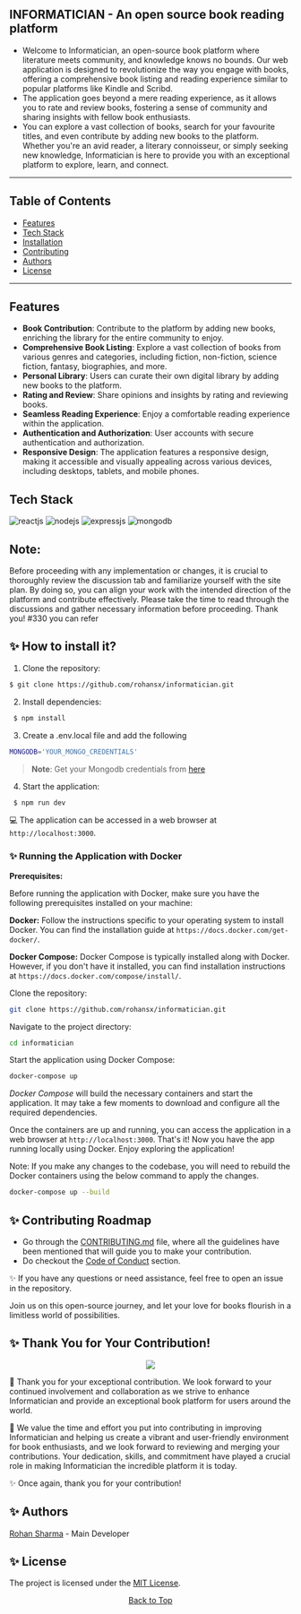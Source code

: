 ## INFORMATICIAN - An open source book reading platform

- Welcome to Informatician, an open-source book platform where literature meets community, and knowledge knows no bounds. Our web application is designed to revolutionize the way you engage with books, offering a comprehensive book listing and reading experience similar to popular platforms like Kindle and Scribd.
- The application goes beyond a mere reading experience, as it allows you to rate and review books, fostering a sense of community and sharing insights with fellow book enthusiasts.
- You can explore a vast collection of books, search for your favourite titles, and even contribute by adding new books to the platform. Whether you're an avid reader, a literary connoisseur, or simply seeking new knowledge, Informatician is here to provide you with an exceptional platform to explore, learn, and connect.

---

## Table of Contents

- [Features](#features)
- [Tech Stack](#tech-stack)
- [Installation](#installation)
- [Contributing](#contributing)
- [Authors](#authors)
- [License](#license)

---

## Features

- **Book Contribution**: Contribute to the platform by adding new books, enriching the library for the entire community to enjoy.
- **Comprehensive Book Listing**: Explore a vast collection of books from various genres and categories, including fiction, non-fiction, science fiction, fantasy, biographies, and more.
- **Personal Library**: Users can curate their own digital library by adding new books to the platform.
- **Rating and Review**: Share opinions and insights by rating and reviewing books.
- **Seamless Reading Experience**: Enjoy a comfortable reading experience within the application.
- **Authentication and Authorization**: User accounts with secure authentication and authorization.
- **Responsive Design**: The application features a responsive design, making it accessible and visually appealing across various devices, including desktops, tablets, and mobile phones.

## Tech Stack

![reactjs](https://img.shields.io/badge/React-20232A?style=for-the-badge&logo=react&logoColor=61DAFB)
![nodejs](https://img.shields.io/badge/Node.js-43853D?style=for-the-badge&logo=node.js&logoColor=white)
![expressjs](https://img.shields.io/badge/Express.js-000000?style=for-the-badge&logo=express&logoColor=white)
![mongodb](https://img.shields.io/badge/MongoDB-4EA94B?style=for-the-badge&logo=mongodb&logoColor=white)

## Note:

Before proceeding with any implementation or changes, it is crucial to thoroughly review the discussion tab and familiarize yourself with the site plan. By doing so, you can align your work with the intended direction of the platform and contribute effectively. Please take the time to read through the discussions and gather necessary information before proceeding. Thank you!
#330 you can refer

## ✨ How to install it?

1. Clone the repository:

```sh
$ git clone https://github.com/rohansx/informatician.git
```

2. Install dependencies:

```sh
 $ npm install
```

3. Create a .env.local file and add the following

```sh
MONGODB='YOUR_MONGO_CREDENTIALS'
```
> **Note**: Get your Mongodb credentials from [here](https://www.mongodb.com/products/platform/cloud)


4. Start the application:

```sh
 $ npm run dev
```

 💻 The application can be accessed in a web browser at `http://localhost:3000`.

### ✨ Running the Application with Docker

**Prerequisites:**

Before running the application with Docker, make sure you have the following prerequisites installed on your machine:

**Docker:** Follow the instructions specific to your operating system to install Docker. You can find the installation guide at `https://docs.docker.com/get-docker/`.

**Docker Compose:** Docker Compose is typically installed along with Docker. However, if you don't have it installed, you can find installation instructions at `https://docs.docker.com/compose/install/`.

Clone the repository:

```sh
git clone https://github.com/rohansx/informatician.git
```

Navigate to the project directory:

```sh
cd informatician
```

Start the application using Docker Compose:

```sh
docker-compose up
```

*Docker Compose* will build the necessary containers and start the application. It may take a few moments to download and configure all the required dependencies.

Once the containers are up and running, you can access the application in a web browser at `http://localhost:3000`.
That's it! Now you have the app running locally using Docker. Enjoy exploring the application!

Note: If you make any changes to the codebase, you will need to rebuild the Docker containers using the below command to apply the changes.

```sh
docker-compose up --build
```

## ✨ Contributing Roadmap

- Go through the [CONTRIBUTING.md](https://github.com/poorvika11/informatician/blob/main/CONTRIBUTING.md) file, where all the guidelines have been mentioned that will guide you to make your contribution.
- Do checkout the [Code of Conduct](https://github.com/poorvika11/informatician/blob/main/STYLE_GUIDE.md) section.

✨ If you have any questions or need assistance, feel free to open an issue in the repository.

Join us on this open-source journey, and let your love for books flourish in a limitless world of possibilities.

## ✨ Thank You for Your Contribution!

<p align=center>
<a href="https://github.com/rohansx/informatician/graphs/contributors">
  <img src="https://contrib.rocks/image?repo=rohansx/informatician" />
</a></p>

🙏 Thank you for your exceptional contribution. We look forward to your continued involvement and collaboration as we strive to enhance Informatician and provide an exceptional book platform for users around the world.

🌟 We value the time and effort you put into contributing in improving Informatician and helping us create a vibrant and user-friendly environment for book enthusiasts, and we look forward to reviewing and merging your contributions. Your dedication, skills, and commitment have played a crucial role in making Informatician the incredible platform it is today.

✨ Once again, thank you for your contribution!

## ✨ Authors

[Rohan Sharma](https://github.com/rohansx) - Main Developer
<a name="changelog"></a>

## ✨ License

The project is licensed under the [MIT License](https://github.com/rohansx/informatician/blob/main/LICENSE).

<div align="center">
  <a href="#table-of-contents">Back to Top</a>
</div>
